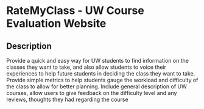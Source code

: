 # RateMyClass - UW Course Evaluation Website

## Description
Provide a quick and easy way for UW students to find information on the classes they want to take, and also allow students to voice their experiences to help future students in deciding the class they want to take. Provide simple metrics to help students gauge the workload and difficulty of the class to allow for better planning.
Include general description of UW courses, allow users to give feedback on the difficulty level and any reviews, thoughts they had regarding the course
